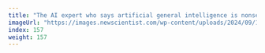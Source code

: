```yaml
---
title: "The AI expert who says artificial general intelligence is nonsense"
imageUrl: "https://images.newscientist.com/wp-content/uploads/2024/09/13114414/SEI_221422062.jpg?width=788"
index: 157
weight: 157
---
```

